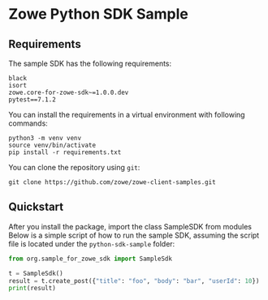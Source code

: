# Zowe Python SDK Sample

## Requirements

The sample SDK has the following requirements:
```
black
isort
zowe.core-for-zowe-sdk~=1.0.0.dev
pytest==7.1.2
```
You can install the requirements in a virtual environment with following commands:

```shell
python3 -m venv venv
source venv/bin/activate
pip install -r requirements.txt
```

You can clone the repository using `git`:

```
git clone https://github.com/zowe/zowe-client-samples.git
```

## Quickstart

After you install the package, import the class SampleSDK from modules
Below is a simple script of how to run the sample SDK, assuming the script file is located under the `python-sdk-sample` folder:

```python
from org.sample_for_zowe_sdk import SampleSdk

t = SampleSdk()
result = t.create_post({"title": "foo", "body": "bar", "userId": 10})
print(result)
```
